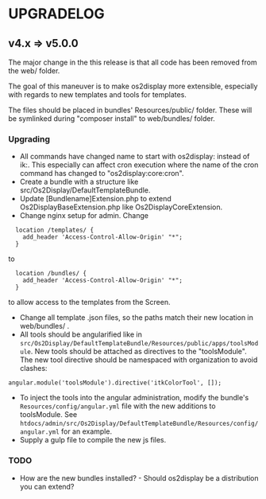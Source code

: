 # UPGRADELOG

## v4.x => v5.0.0

The major change in the this release is that all code has been removed from the
web/ folder.

The goal of this maneuver is to make os2display more extensible, especially with
regards to new templates and tools for templates.

The files should be placed in bundles' Resources/public/ folder. These will
be symlinked during "composer install" to web/bundles/ folder.

### Upgrading

* All commands have changed name to start with os2display: instead of ik:. This especially can affect cron execution where the name of the cron command has changed to "os2display:core:cron". 
* Create a bundle with a structure like src/Os2Display/DefaultTemplateBundle.
* Update [Bundlename]Extension.php to extend Os2DisplayBaseExtension.php like
  Os2DisplayCoreExtension.
* Change nginx setup for admin. Change

```
  location /templates/ {
    add_header 'Access-Control-Allow-Origin' "*";
  }
```

to

```
  location /bundles/ {
    add_header 'Access-Control-Allow-Origin' "*";
  }
```

to allow access to the templates from the Screen.

* Change all template .json files, so the paths match their new location in web/bundles/ .
* All tools should be angularified like in 
  `src/Os2Display/DefaultTemplateBundle/Resources/public/apps/toolsModule`.
  New tools should be attached as directives to the "toolsModule". The new tool
  directive should be namespaced with organization to avoid clashes:

```
angular.module('toolsModule').directive('itkColorTool', []);
```

* To inject the tools into the angular administration, modify the bundle's 
  `Resources/config/angular.yml` file with the new additions to toolsModule. 
  See `htdocs/admin/src/Os2Display/DefaultTemplateBundle/Resources/config/angular.yml`
  for an example.
* Supply a gulp file to compile the new js files.

### TODO

* How are the new bundles installed? - Should os2display be a distribution you
can extend?
